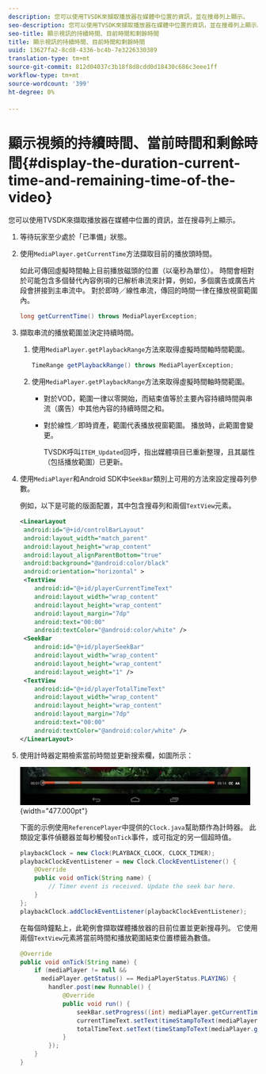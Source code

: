```yaml
---
description: 您可以使用TVSDK來擷取播放器在媒體中位置的資訊，並在搜尋列上顯示。
seo-description: 您可以使用TVSDK來擷取播放器在媒體中位置的資訊，並在搜尋列上顯示。
seo-title: 顯示視訊的持續時間、目前時間和剩餘時間
title: 顯示視訊的持續時間、目前時間和剩餘時間
uuid: 13627fa2-8cd8-4336-bc4b-7e3226330389
translation-type: tm+mt
source-git-commit: 812d04037c3b18f8d8cdd0d18430c686c3eee1ff
workflow-type: tm+mt
source-wordcount: '399'
ht-degree: 0%

---
```



# 顯示視頻的持續時間、當前時間和剩餘時間{#display-the-duration-current-time-and-remaining-time-of-the-video}

您可以使用TVSDK來擷取播放器在媒體中位置的資訊，並在搜尋列上顯示。

1. 等待玩家至少處於「已準備」狀態。
1. 使用`MediaPlayer.getCurrentTime`方法擷取目前的播放頭時間。

   如此可傳回虛擬時間軸上目前播放磁頭的位置（以毫秒為單位）。 時間會相對於可能包含多個替代內容例項的已解析串流來計算，例如，多個廣告或廣告片段會拼接到主串流中。 對於即時／線性串流，傳回的時間一律在播放視窗範圍內。

   ```java
   long getCurrentTime() throws MediaPlayerException;
   ```

1. 擷取串流的播放範圍並決定持續時間。
   1. 使用`MediaPlayer.getPlaybackRange`方法來取得虛擬時間軸時間範圍。

      ```java
      TimeRange getPlaybackRange() throws MediaPlayerException;
      ```

   1. 使用`MediaPlayer.getPlaybackRange`方法來取得虛擬時間軸時間範圍。

      * 對於VOD，範圍一律以零開始，而結束值等於主要內容持續時間與串流（廣告）中其他內容的持續時間之和。
      * 對於線性／即時資產，範圍代表播放視窗範圍。 播放時，此範圍會變更。

         TVSDK呼叫`ITEM_Updated`回呼，指出媒體項目已重新整理，且其屬性（包括播放範圍）已更新。

1. 使用`MediaPlayer`和Android SDK中`SeekBar`類別上可用的方法來設定搜尋列參數。

   例如，以下是可能的版面配置，其中包含搜尋列和兩個`TextView`元素。

   ```xml
   <LinearLayout 
    android:id="@+id/controlBarLayout" 
    android:layout_width="match_parent" 
    android:layout_height="wrap_content" 
    android:layout_alignParentBottom="true" 
    android:background="@android:color/black" 
    android:orientation="horizontal" > 
    <TextView 
       android:id="@+id/playerCurrentTimeText" 
       android:layout_width="wrap_content" 
       android:layout_height="wrap_content" 
       android:layout_margin="7dp" 
       android:text="00:00" 
       android:textColor="@android:color/white" /> 
    <SeekBar 
       android:id="@+id/playerSeekBar" 
       android:layout_width="wrap_content" 
       android:layout_height="wrap_content" 
       android:layout_weight="1" /> 
    <TextView 
       android:id="@+id/playerTotalTimeText" 
       android:layout_width="wrap_content" 
       android:layout_height="wrap_content" 
       android:layout_margin="7dp" 
       android:text="00:00" 
       android:textColor="@android:color/white" /> 
   </LinearLayout>
   ```

1. 使用計時器定期檢索當前時間並更新搜索欄，如圖所示：

   <!--<a id="fig_689CEDDD02094C0C8E91C5195F8EAD3F"></a>-->

   ![](assets/seek-bar.jpg){width=&quot;477.000pt&quot;}

   下面的示例使用`ReferencePlayer`中提供的`Clock.java`幫助類作為計時器。 此類設定事件偵聽器並每秒觸發`onTick`事件，或可指定的另一個超時值。

   ```java
   playbackClock = new Clock(PLAYBACK_CLOCK, CLOCK_TIMER); 
   playbackClockEventListener = new Clock.ClockEventListener() { 
       @Override 
       public void onTick(String name) { 
           // Timer event is received. Update the seek bar here. 
       } 
   }; 
   playbackClock.addClockEventListener(playbackClockEventListener);
   ```

   在每個時鐘點上，此範例會擷取媒體播放器的目前位置並更新搜尋列。 它使用兩個`TextView`元素將當前時間和播放範圍結束位置標籤為數值。

   ```java
   @Override 
   public void onTick(String name) { 
       if (mediaPlayer != null &&  
         mediaPlayer.getStatus() == MediaPlayerStatus.PLAYING) { 
           handler.post(new Runnable() { 
               @Override 
               public void run() { 
                   seekBar.setProgress((int) mediaPlayer.getCurrentTime()); 
                   currentTimeText.setText(timeStampToText(mediaPlayer.getCurrentTime())); 
                   totalTimeText.setText(timeStampToText(mediaPlayer.getPlaybackRange().getEnd())); 
               } 
           }); 
       } 
   } 
   ```

